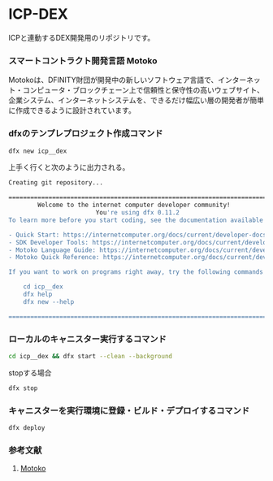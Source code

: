 # ICP-DEX
ICPと連動するDEX開発用のリポジトリです。

### スマートコントラクト開発言語 Motoko

Motokoは、DFINITY財団が開発中の新しいソフトウェア言語で、インターネット・コンピュータ・ブロックチェーン上で信頼性と保守性の高いウェブサイト、企業システム、インターネットシステムを、できるだけ幅広い層の開発者が簡単に作成できるように設計されています。

### dfxのテンプレプロジェクト作成コマンド

```zsh
dfx new icp__dex
```


上手く行くと次のように出力される。

```zsh
Creating git repository...

===============================================================================
        Welcome to the internet computer developer community!
                        You're using dfx 0.11.2                                                     
To learn more before you start coding, see the documentation available online:

- Quick Start: https://internetcomputer.org/docs/current/developer-docs/quickstart/hello10mins/
- SDK Developer Tools: https://internetcomputer.org/docs/current/developer-docs/build/install-upgrade-remove/
- Motoko Language Guide: https://internetcomputer.org/docs/current/developer-docs/build/languages/motoko/
- Motoko Quick Reference: https://internetcomputer.org/docs/current/developer-docs/build/languages/motoko/language-manual

If you want to work on programs right away, try the following commands to get started:

    cd icp__dex
    dfx help
    dfx new --help

===============================================================================
```

### ローカルのキャニスター実行するコマンド

```zsh
cd icp__dex && dfx start --clean --background
```

stopする場合

```zsh
dfx stop
```

### キャニスターを実行環境に登録・ビルド・デプロイするコマンド

```zsh
dfx deploy
```

### 参考文献
1. [Motoko](https://internetcomputer.org/docs/current/developer-docs/build/cdks/motoko-dfinity/motoko/)